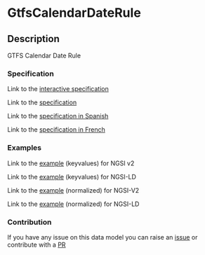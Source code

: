 # GtfsCalendarDateRule

## Description 

GTFS Calendar Date Rule
### Specification

Link to the [interactive specification](https://swagger.lab.fiware.org/?url=https://smart-data-models.github.io/dataModel.UrbanMobility/GtfsCalendarDateRule/swagger.yaml)

Link to the [specification](https://github.com/smart-data-models/dataModel.UrbanMobility/blob/master/GtfsCalendarDateRule/doc/spec.md)

Link to the [specification in Spanish](https://github.com/smart-data-models/dataModel.UrbanMobility/blob/master/GtfsCalendarDateRule/doc/spec_ES.md)

Link to the [specification in French](https://github.com/smart-data-models/dataModel.UrbanMobility/blob/master/GtfsCalendarDateRule/doc/spec_FR.md)
### Examples

Link to the [example](https://smart-data-models.github.io/dataModel.UrbanMobility/GtfsCalendarDateRule/examples/example.json) (keyvalues) for NGSI v2

Link to the [example](https://smart-data-models.github.io/dataModel.UrbanMobility/GtfsCalendarDateRule/examples/example.jsonld) (keyvalues) for NGSI-LD

Link to the [example](https://smart-data-models.github.io/dataModel.UrbanMobility/GtfsCalendarDateRule/examples/example-normalized.json) (normalized) for NGSI-V2

Link to the [example](https://smart-data-models.github.io/dataModel.UrbanMobility/GtfsCalendarDateRule/examples/example-normalized.jsonld) (normalized) for NGSI-LD
### Contribution

 If you have any issue on this data model you can raise an [issue](https://github.com/smart-data-models/dataModel.UrbanMobility/issues)  or contribute with a [PR](https://github.com/smart-data-models/dataModel.UrbanMobility/pulls)